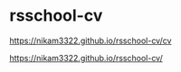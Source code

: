 # rsschool-cv

https://nikam3322.github.io/rsschool-cv/cv


https://nikam3322.github.io/rsschool-cv/
